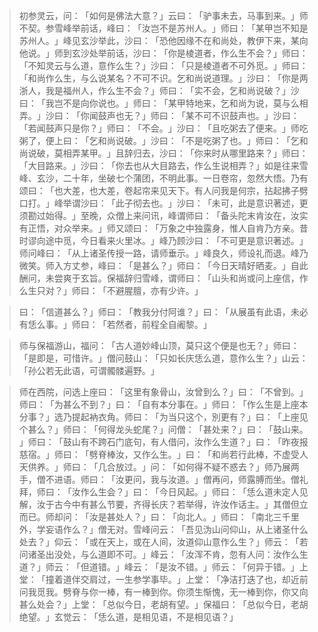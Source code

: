 
> 初参灵云，问：​「如何是佛法大意？​」云曰：​「驴事未去，马事到来。​」师不契。参雪峰举前话，峰曰：​「汝岂不是苏州人。​」师曰：​「某甲岂不知是苏州人。​」峰见玄沙举此，沙曰：​「恐他因缘不在和尚处，教伊下来，某向他说。​」师到玄沙处举前话，沙曰：​「你是棱道者，作么生不会？​」师曰：​「不知灵云与么道，意作么生？​」沙曰：​「只是棱道者不可外觅。​」师曰：​「和尚作么生，与么说某名？不可不识。乞和尚说道理。​」沙曰：​「你是两浙人，我是福州人，作么生不会？​」师曰：​「实不会，乞和尚说破？​」沙曰：​「我岂不是向你说也。​」师曰：​「某甲特地来，乞和尚为说，莫与么相弄。​」沙曰：​「你闻鼓声也无？​」师曰：​「某不可不识鼓声也。​」沙曰：​「若闻鼓声只是你？​」师曰：​「不会。​」沙曰：​「且吃粥去了便来。​」师吃粥了，便上曰：​「乞和尚说破。​」沙曰：​「不是吃粥了也。​」师曰：​「乞和尚说破，莫相弄某甲。​」且辞归去，沙曰：​「你来时从哪里路来？​」师曰：​「大目路来。​」沙曰：​「你去也从大目路去，作么生说相弄？​」如是往来雪峰、玄沙，二十年，坐破七个蒲团，不明此事。一日卷帘，忽然大悟。乃有颂曰：​「也大差，也大差，卷起帘来见天下。有人问我是何宗，拈起拂子劈口打。​」峰举谓沙曰：​「此子彻去也。​」沙曰：​「未可，此是意识著述，更须勘过始得。​」至晚，众僧上来问讯，峰谓师曰：​「备头陀末肯汝在，汝实有正悟，对众举来。​」师又颂曰：​「万象之中独露身，惟人自肯乃方亲。昔时谬向途中觅，今日看来火里冰。​」峰乃顾沙曰：​「不可更是意识著述。​」师问峰曰：​「从上诸圣传授一路，请师垂示。​」峰良久，师设礼而退。峰乃微笑。师入方丈参，峰曰：​「是甚么？​」师曰：​「今日天晴好晒麦。​」自此酬问，未尝爽于玄旨。保福辞归雪峰，谓师曰：​「山头和尚或问上座信，作么生只对？​」师曰：​「不避腥膻，亦有少许。​」

> 曰：​「信道甚么？​」师曰：​「教我分付阿谁？​」曰：​「从展虽有此语，未必有恁么事。​」师曰：​「若然者，前程全自阇黎。​」

> 师与保福游山，福问：​「古人道妙峰山顶，莫只这个便是也无？​」师曰：​「是即是，可惜许。​」僧问鼓山：​「只如长庆恁么道，意作么生？​」山云：​「孙公若无此语，可谓髑髅遍野。​」

> 师在西院，问选上座曰：​「这里有象骨山，汝曾到么？​」曰：​「不曾到。​」师曰：​「为甚么不到？​」曰：​「自有本分事在。​」师曰：​「作么生是上座本分事？​」选乃提起衲衣角。师曰：​「为当只这个，別更有？​」曰：​「上座见个甚么？​」师曰：​「何得龙头蛇尾？​」问僧：​「甚处来？​」曰：​「鼓山来。​」师曰：​「鼓山有不跨石门底句，有人借问，汝作么生道？​」曰：​「昨夜报慈宿。​」师曰：​「劈脊棒汝，又作么生。​」曰：​「和尚若行此棒，不虚受人天供养。​」师曰：​「几合放过。​」问：​「如何得不疑不惑去？​」师乃展两手，僧不进语。师曰：​「汝更问，我与汝道。​」僧再问，师露膊而坐。僧礼拜，师曰：​「汝作么生会？​」曰：​「今日风起。​」师曰：​「恁么道未定人见解，汝于古今中有甚么节要，齐得长庆？若举得，许汝作话主。​」其僧但立而已。师却问：​「汝是甚处人？​」曰：​「向北人。​」师曰：​「南北三千里外，学妄语作么？​」僧无对。雪峰问云：​「吾见沩山问仰山，从上诸圣什么处去？​」仰云：​「或在天上，或在人间，汝道仰山意作么生？​」师云：​「若问诸圣出没处，与么道即不可。​」峰云：​「汝浑不肯，忽有人问：汝作么生道？​」师云：​「但道错。​」峰云：​「是汝不错。​」师云：​「何异于错。​」上堂：​「撞着道伴交肩过，一生参学事毕。​」上堂：​「净洁打迭了也，却近前问我觅我。劈脊与你一棒，有一棒到你。你须生惭愧，无一棒到你，你又向甚么处会？​」上堂：​「总似今日，老胡有望。​」保福曰：​「总似今日，老胡绝望。​」玄觉云：​「恁么道，是相见语，不是相见语？​」
